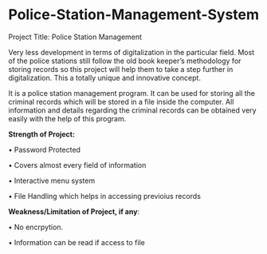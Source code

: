 # Police-Station-Management-System

Project Title: Police Station Management 

Very less development in terms of digitalization in the particular field. Most of
the police stations still follow the old book keeper’s methodology for storing
records so this project will help them to take a step further in digitalization.
This a totally unique and innovative concept.

It is a police station management program. It can be used for storing all the
criminal records which will be stored in a file inside the computer. All
information and details regarding the criminal records can be obtained very
easily with the help of this program. 

<b>Strength of Project:</b>

• Password Protected

• Covers almost every field of information

• Interactive menu system

• File Handling which helps in accessing previoius records

<b>Weakness/Limitation of Project, if any</b>:

• No encrpytion.

• Information can be read if access to file
